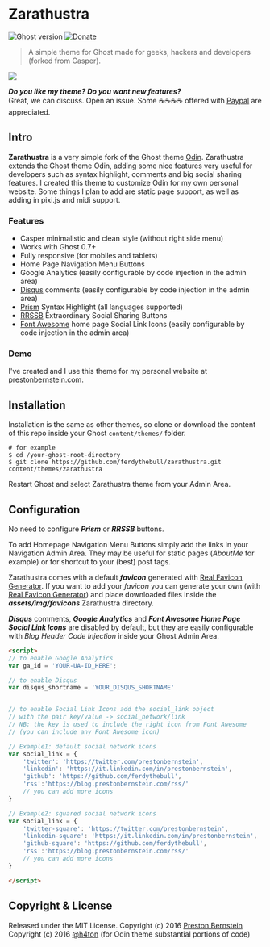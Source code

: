 # Zarathustra

![Ghost version](https://img.shields.io/badge/Ghost-0.7.x-brightgreen.svg?style=flat-square)
[![Donate](https://img.shields.io/badge/donate-paypal-003087.svg?style=flat-square)](https://www.paypal.me/prestonbernstein/5)

> A simple theme for Ghost made for geeks, hackers and developers (forked from Casper).

[<img src="http://i.imgur.com/975zi6F.jpg">](https://blog.prestonbernstein.com)

***Do you like my theme? Do you want new features?***  
Great, we can discuss. Open an issue. Some :coffee::coffee::coffee::coffee: offered with [Paypal](https://www.paypal.me/prestonbernstein/5) are appreciated.

## Intro
**Zarathustra** is a very simple fork of the Ghost theme [Odin](https://github.com/ferdythebull/odin).
Zarathustra extends the Ghost theme Odin, adding some nice features very useful for developers such as syntax
highlight, comments and big social sharing features. I created this theme to customize Odin for my own personal website. Some things I plan to add are static page support, as well as adding in pixi.js and midi support.



### Features
* Casper minimalistic and clean style (without right side menu)
* Works with Ghost 0.7+
* Fully responsive (for mobiles and tablets)
* Home Page Navigation Menu Buttons
* Google Analytics (easily configurable by code injection in the admin area)
* [Disqus](https://disqus.com) comments (easily configurable by code injection in the admin area)
* [Prism](http://prismjs.com/) Syntax Highlight (all languages supported)
* [RRSSB](https://github.com/kni-labs/rrssb) Extraordinary Social Sharing Buttons
* [Font Awesome](http://fontawesome.io) home page Social Link Icons (easily configurable by code injection in the admin area)

### Demo
I've created and I use this theme for my personal website at [prestonbernstein.com](https://prestonbernstein.com).

## Installation
Installation is the same as other themes, so clone or download the content of this repo inside your Ghost `content/themes/` folder.

```
# for example
$ cd /your-ghost-root-directory
$ git clone https://github.com/ferdythebull/zarathustra.git content/themes/zarathustra
```

Restart Ghost and select Zarathustra theme from your Admin Area.

## Configuration
No need to configure ***Prism*** or ***RRSSB*** buttons.

To add Homepage Navigation Menu Buttons simply add the links in your Navigation Admin Area. They may be useful for static pages (*AboutMe* for example) or for shortcut to your (best) post tags.  

Zarathustra comes with a default ***favicon*** generated with [Real Favicon Generator](http://realfavicongenerator.net). If you want to add your *favicon* you can generate your own (with [Real Favicon Generator](http://realfavicongenerator.net)) and place downloaded files inside the ***assets/img/favicons*** Zarathustra directory.

***Disqus*** comments, ***Google Analytics***  and ***Font Awesome Home Page Social Link Icons*** are disabled by default, but they are easily configurable with *Blog Header Code Injection* inside your Ghost Admin Area.

```html
<script>
// to enable Google Analytics
var ga_id = 'YOUR-UA-ID_HERE';

// to enable Disqus
var disqus_shortname = 'YOUR_DISQUS_SHORTNAME'


// to enable Social Link Icons add the social_link object
// with the pair key/value -> social_network/link
// NB: the key is used to include the right icon from Font Awesome
// (you can include any Font Awesome icon)

// Example1: default social network icons
var social_link = {
    'twitter': 'https://twitter.com/prestonbernstein',
    'linkedin': 'https://it.linkedin.com/in/prestonbernstein',
    'github': 'https://github.com/ferdythebull',
    'rss':'https://blog.prestonbernstein.com/rss/'
    // you can add more icons
}

// Example2: squared social network icons
var social_link = {
    'twitter-square': 'https://twitter.com/prestonbernstein',
    'linkedin-square': 'https://it.linkedin.com/in/prestonbernstein',
    'github-square': 'https://github.com/ferdythebull',
    'rss':'https://blog.prestonbernstein.com/rss/'
    // you can add more icons
}

</script>


```


## Copyright & License

Released under the MIT License.
Copyright (c) 2016 [Preston Bernstein](https://blog.prestonbernstein.com)
Copyright (c) 2016 [@h4ton](https://twitter.com/h4t0n) (for Odin theme substantial portions of code)
